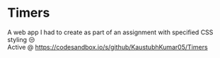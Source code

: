 # Timers
A web app I had to create as part of an assignment with specified CSS styling 😒  
Active @ https://codesandbox.io/s/github/KaustubhKumar05/Timers
